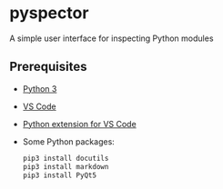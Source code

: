 # pyspector
A simple user interface for inspecting Python modules

## Prerequisites

- [Python 3](https://www.python.org/downloads/)
- [VS Code](https://code.visualstudio.com/)
- [Python extension for VS Code](https://marketplace.visualstudio.com/items?itemName=ms-python.python)
- Some Python packages:

    ```sh
    pip3 install docutils
    pip3 install markdown
    pip3 install PyQt5
    ```
